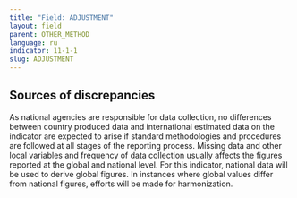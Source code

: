 ```yaml
---
title: "Field: ADJUSTMENT"
layout: field
parent: OTHER_METHOD
language: ru
indicator: 11-1-1
slug: ADJUSTMENT
---
```

## Sources of discrepancies

As national agencies are responsible for data collection, no differences between country produced data and international estimated data on the indicator are expected to arise if standard methodologies and procedures are followed at all stages of the reporting process.  Missing data and other local variables and frequency of data collection usually affects the figures reported at the global and national level. For this indicator, national data will be used to derive global figures. In instances where global values differ from national figures, efforts will be made for harmonization.